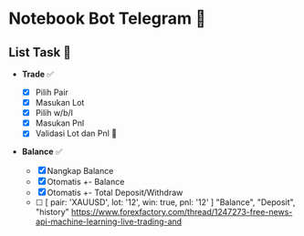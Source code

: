 # Notebook Bot Telegram 🚀

## List Task 📝

- **Trade** ✅
  - [x] Pilih Pair
  - [x] Masukan Lot
  - [x] Pilih w/b/l
  - [x] Masukan Pnl
  - [x] Validasi Lot dan Pnl 🔑
- **Balance** ✅

  - [x] Nangkap Balance
  - [x] Otomatis +- Balance
  - [x] Otomatis +- Total Deposit/Withdraw
  - [ ]
    <!-- Test Data -->
    [ pair: 'XAUUSD', lot: '12', win: true, pnl: '12' ]
    "Balance", "Deposit", "history"
    https://www.forexfactory.com/thread/1247273-free-news-api-machine-learning-live-trading-and
